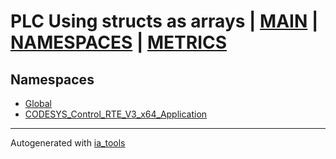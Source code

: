 # PLC Using structs as arrays | [MAIN] | [NAMESPACES] | [METRICS]  

## Namespaces  

- [Global](Global/nsMain_st.md)  
- [CODESYS_Control_RTE_V3_x64_Application](CODESYS_Control_RTE_V3_x64_Application/nsMain_st.md)  

---
Autogenerated with [ia_tools](https://github.com/tkucic/ia_tools)  

[MAIN]: ../../index_st.md
[NAMESPACES]: nsList_st.md
[METRICS]: ../metrics_st.md
